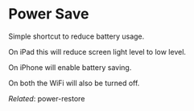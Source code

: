 # Power Save

Simple shortcut to reduce battery usage. 

On iPad this will reduce screen light level to low level.  

On iPhone will enable battery saving. 

On both the WiFi will also be turned off.

_Related_: power-restore
